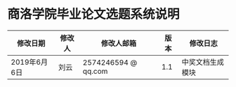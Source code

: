 # 商洛学院毕业论文选题系统说明


|修改日期|修改人|修改人邮箱|版本|修改日志|
|---|---|---|---|---|
| 2019年6月6日|刘云| 2574246594 @ qq.com | 1.1 |中奖文档生成模块|

